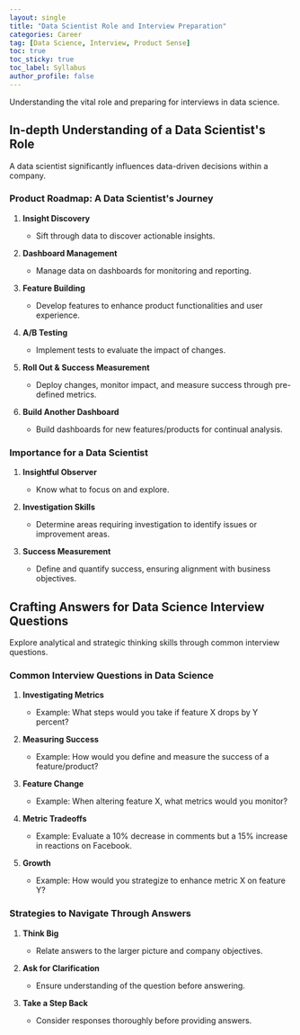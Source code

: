 ```yaml
---
layout: single
title: "Data Scientist Role and Interview Preparation"
categories: Career
tag: [Data Science, Interview, Product Sense]
toc: true
toc_sticky: true
toc_label: Syllabus
author_profile: false
---
```


Understanding the vital role and preparing for interviews in data science.

## In-depth Understanding of a Data Scientist's Role

A data scientist significantly influences data-driven decisions within a company.

### Product Roadmap: A Data Scientist's Journey

1. **Insight Discovery**

   - Sift through data to discover actionable insights.

2. **Dashboard Management**

   - Manage data on dashboards for monitoring and reporting.

3. **Feature Building**

   - Develop features to enhance product functionalities and user experience.

4. **A/B Testing**

   - Implement tests to evaluate the impact of changes.

5. **Roll Out & Success Measurement**

   - Deploy changes, monitor impact, and measure success through pre-defined metrics.

6. **Build Another Dashboard**
   - Build dashboards for new features/products for continual analysis.

### Importance for a Data Scientist

1. **Insightful Observer**

   - Know what to focus on and explore.

2. **Investigation Skills**

   - Determine areas requiring investigation to identify issues or improvement areas.

3. **Success Measurement**
   - Define and quantify success, ensuring alignment with business objectives.

## Crafting Answers for Data Science Interview Questions

Explore analytical and strategic thinking skills through common interview questions.

### Common Interview Questions in Data Science

1. **Investigating Metrics**

   - Example: What steps would you take if feature X drops by Y percent?

2. **Measuring Success**

   - Example: How would you define and measure the success of a feature/product?

3. **Feature Change**

   - Example: When altering feature X, what metrics would you monitor?

4. **Metric Tradeoffs**

   - Example: Evaluate a 10% decrease in comments but a 15% increase in reactions on Facebook.

5. **Growth**
   - Example: How would you strategize to enhance metric X on feature Y?

### Strategies to Navigate Through Answers

1. **Think Big**

   - Relate answers to the larger picture and company objectives.

2. **Ask for Clarification**

   - Ensure understanding of the question before answering.

3. **Take a Step Back**
   - Consider responses thoroughly before providing answers.
